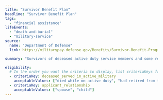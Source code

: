 ```yaml
---
title: "Survivor Benefit Plan"
headline: "Survivor Benefit Plan"
tags:
  - "financial assistance"
lifeEvents:
  - "death-and-burial"
  - "military-service"
source:
  name: "Department of Defense"
  link: https://militarypay.defense.gov/Benefits/Survivor-Benefit-Program/

summary: "Survivors of deceased active duty service members and some retired and reserve members may be eligible for up to 55% of the member's retired pay."

eligibility:
  # In the order you want the criteria to display, list criteriaKeys from the csv here, each followed by a comma-separated list of which values indicate eligibility for that criteria. Wrap individual values in quotes if they have inner commas.
  - criteriaKey: deceased_served_in_active_military
    acceptableValues: ["died while on active duty", "had retired from the service"]
  - criteriaKey: applicant_relationship
    acceptableValues: ["spouse", "child"]
---
```

